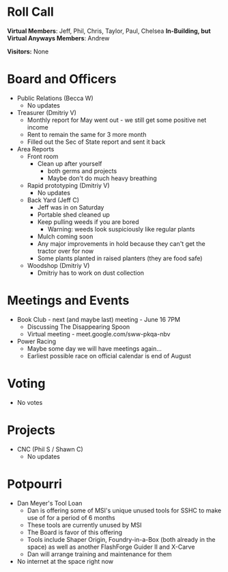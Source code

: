 Roll Call
=========
**Virtual Members**: Jeff, Phil, Chris, Taylor, Paul, Chelsea
**In-Building, but Virtual Anyways Members**:  Andrew

**Visitors:** None

Board and Officers
==================
- Public Relations (Becca W)
  - No updates
- Treasurer (Dmitriy V)
  - Monthly report for May went out - we still get some positive net income
  - Rent to remain the same for 3 more month
  - Filled out the Sec of State report and sent it back
- Area Reports
  - Front room
    - Clean up after yourself 
      - both germs and projects
      - Maybe don't do much heavy breathing
  - Rapid prototyping (Dmitriy V)
    - No updates
  - Back Yard (Jeff C)
    - Jeff was in on Saturday
    - Portable shed cleaned up
    - Keep pulling weeds if you are bored
      - Warning: weeds look suspiciously like regular plants
    - Mulch coming soon
    - Any major improvements in hold because they can't get the tractor over for now
    - Some plants planted in raised planters (they are food safe)
  - Woodshop (Dmitriy V)
    - Dmitriy has to work on dust collection

Meetings and Events
===================
- Book Club - next (and maybe last) meeting - June 16 7PM
  - Discussing The Disappearing Spoon
  - Virtual meeting - meet.google.com/sww-pkqa-nbv
- Power Racing
  - Maybe some day we will have meetings again...
  - Earliest possible race on official calendar is end of August
  
Voting
======
- No votes

Projects
========
- CNC (Phil S / Shawn C)
  - No updates

Potpourri
=========
- Dan Meyer's Tool Loan
  - Dan is offering some of MSI's unique unused tools for SSHC to make use of for a period of 6 months
  - These tools are currently unused by MSI
  - The Board is favor of this offering
  - Tools include Shaper Origin, Foundry-in-a-Box (both already in the space) as well as another FlashForge Guider II and X-Carve
  - Dan will arrange training and maintenance for them
- No internet at the space right now
